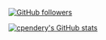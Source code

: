 [![GitHub followers](https://img.shields.io/github/followers/cpendery?label=Follow&maxAge=3600&style=flat-square&logo=Github&labelColor=000000&color=000000)](https://github.com/cpendery?tab=followers)

[![cpendery's GitHub stats](https://github-readme-stats.vercel.app/api?username=cpendery&show_icons=true&include_all_commits=true)](https://github.com/cpendery)
